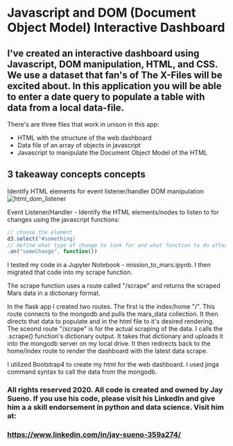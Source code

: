 # Javascript and DOM (Document Object Model) Interactive Dashboard

## I've created an interactive dashboard using Javascript, DOM manipulation, HTML, and CSS. We use a dataset that fan's of The X-Files will be excited about. In this application you will be able to enter a date query to populate a table with data from a local data-file.

There's are three files that work in unison in this app: 
* HTML with the structure of the web dashboard
* Data file of an array of objects in javascript
* Javascript to manipulate the Document Object Model of the HTML

## 3 takeaway concepts concepts 

Identify HTML elements for event listener/handler DOM manipulation
![html_dom_listener](../Images/html-screenshot.jpg)

Event Listener/Handler - Identify the HTML elements/nodes to listen to for changes using the javascript functions:
```javascript
// choose the element 
d3.select("#something)
// define what type of change to look for and what function to do after
.on("someChange", function())
``` 




I tested my code in a Jupyter Notebook - mission_to_mars.ipynb. I then migrated that code into my scrape function. 

The scrape function uses a route called "/scrape" and returns the scraped Mars data in a dictionary format. 

In the flask app I created two routes. The first is the index/home "/". This route connects to the mongodb and pulls the mars_data collection. It then directs that data to populate and in the html file to it's desired rendering. The sceond route "/scrape" is for the actual scraping of the data. I calls the .scrape() function's dictionary output. It takes that dictionary and uploads it into the mongodb server on my local drive. It then redirects back to the home/index route to render the dashboard with the latest data scrape. 

I utilized Bootstrap4  to create my html for the web dashboard. I used jinga command syntax to call the data from the mongodb. 

### All rights reserved 2020. All code is created and owned by Jay Sueno. If you use his code, please visit his LinkedIn and give him a a skill endorsement in python and data science. Visit him at:

### https://www.linkedin.com/in/jay-sueno-359a274/
